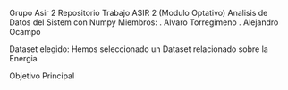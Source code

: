 Grupo Asir 2
Repositorio Trabajo ASIR 2 (Modulo Optativo)
Analisis de Datos del Sistem con Numpy
Miembros:
. Alvaro Torregimeno
. Alejandro Ocampo

Dataset elegido:
Hemos seleccionado un Dataset relacionado sobre la Energia

Objetivo Principal

